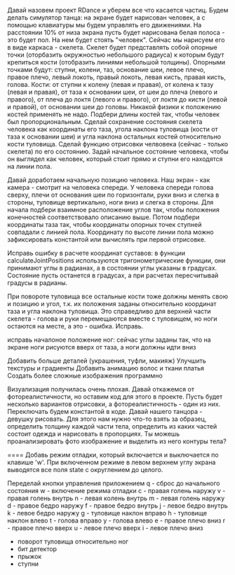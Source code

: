 Давай назовем проект RDance и уберем все что касается частиц.
Будем делать симулятор танца: на экране будет нарисован человек, а с помощью клавиатуры мы будем управлять его движениями.
На расстоянии 10% от низа экрана пусть будет нарисована белая полоса - это будет пол. На нем будет стоять "человек". Сейчас мы нарисуем его в виде каркаса - скелета. Скелет будет представлять собой опорные точки (оторбазить окружностью небольшого радиуса) к которым будут крепиться кости (отобразить линиями небольшой толщины).
Опорными точками будут: ступни, колени, таз, основание шеи, левое плечо, правое плечо, левый локоть, правый локоть, левая кисть, правая кисть, голова.
Кости: от ступни к колену (левая и правая), от колена к тазу (левая и правая), от таза к основании шеи, от шеи до плеча (левого и правого), от плеча до локтя (левого и правого), от локтя до кисти (левой и правой), от основании шеи до головы.
Никакой физики к положению костей применять не надо. Подбери длины костей так, чтобы человек был пропорциональным. 
Сделай сохранение состояния скелета человека как координаты его таза, угола наклона туловища (кости от таза к основании шеи) и угла наклона остальных костей относительно кости туловища.
Сделай функцию отрисовки челвовека (сейчас - только скелета) по его состоянию.
Задай начальное состояние человека, чтобы он выглядел как человек, который стоит прямо и ступни его находятся на линии пола. 



Давай доработаем начальную позицию человека. Наш экран - как камера - смотрит на человека спереди. У человека спереди голова сверху, плечи от основания шеи по горизонтали, руки вниз и слегка в стороны, туловище вертикально, ноги вниз и слегка в стороны. Для начала подбери взаимное расположение углов так, чтобы положения конечностей соответствовало описанию выше. Потом подбери координаты таза так, чтобы координаты опорных точек ступней совпадали с линией пола. Координату по высоте линии пола можно зафиксировать константой или вычислять при первой отрисовке.


Исправь ошибку в расчете координат суставов: в функции calculateJointPositions используются тригонометрические функции, они принимают углы в радианах, а в состоянии углы указаны в градусах. Состояние пусть останется в градусах, а при расчетах пересчитывай градусы в радианы.

При повороте туловища все остальные кости тоже должны менять свою и позицию и угол, т.к. их положения заданы относительно координат таза и угла наклона туловища. Это справедливо для верхней части скелета - голова и руки перемещаются вместе с туловищем, но ноги остаются на месте, а это - ошибка. Исправь.

исправь началоное положение ног: сейчас углы заданы так, что на экране ноги рисуются вверх от таза, а ноги должны идти вниз



Добавить больше деталей (украшения, туфли, макияж)
Улучшить текстуры и градиенты
Добавить анимацию волос и ткани платья
Создать более сложные изображения программно


Визуализация получилась очень плохая. Давай откажемся от фотореалистичности, но оставим код для этого в проекте. Пусть будет несколько вариантов отрисовки, а фотореалистичность - один из них. Переключать будем константой в коде.
Давай нашего танцора - девушку рисовать. Для этого нам нужно что-то взять за образец, определить толщину каждой части тела, определить из каких частей состоит одежда и нарисовать в пропорциях.
Ты можешь проанализировать фото изображение и выделить из него контуры тела?

====
Добавь режим отладки, который включается и выключается по клавише 'w'. При включенном режиме в левом верхнем углу экрана выводятся все поля state с округлением до целого.

Переделай кнопки управления приложением
q - сброс до начального состояния
w - включение режима отладки
c - правая голень наружу
v - правая голень внутрь
n - левая колень внутрь
m - левая голень наружу
d - правое бедро наружу
f - правое бедро внутрь
j - левое бедро внутрь
k - левое бедро наружу
g - туловище наклон вправо
h - туловище наклон влево
t - голова вправо
y - голова влево
e - правое плечо вниз
r - правое плечо вверх
u - левое плечо вверх
i - левое плечо вниз

- поворот туловища относительно ног
- бит детектор
- прыжок
- ступни